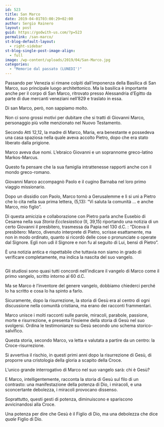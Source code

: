 ```yaml
---
id: 523
title: San Marco
date: 2019-04-01T03:00:29+02:00
author: Sergio Rainero
layout: post
guid: https://godwith-us.com/?p=523
permalink: /san-marco/
st-blog-default-layout:
  - right-sidebar
st-blog-single-post-image-align:
  - full
image: /wp-content/uploads/2019/04/San-Marco.jpg
categories:
  - "Memorie dal passato (LUNEDI')"
---
```

Passando per Venezia si rimane colpiti dall’imponenza della Basilica di San Marco, suo principale luogo architettonico. Ma la basilica è importante anche per il corpo di San Marco, ritrovato presso Alessandria d’Egitto da parte di due mercanti veneziani nell’829 e traslato in essa.

Di san Marco, però, non sappiamo molto. 

Non ci sono grossi motivi per dubitare che si tratti di Giovanni Marco, personaggio più volte menzionato nel Nuovo Testamento.

Secondo Atti 12,12, la madre di Marco, Maria, era benestante e possedeva una casa spaziosa nella quale aveva accolto Pietro, dopo che era stato liberato dalla prigione.

Marco aveva due nomi. L’ebraico Giovanni e un soprannome greco-latino Markos-Marcus. 

Questo fa pensare che la sua famiglia intrattenesse rapporti anche con il mondo greco-romano.

Giovanni Marco accompagnò Paolo e il cugino Barnaba nel loro primo viaggio missionario.

Dopo un dissidio con Paolo, Marco tornò a Gerusalemme e lì si unì a Pietro che lo cita nella sua prima lettera, (5,13): “Vi saluta la comunità … e anche Marco, mio figlio”.

Di questa amicizia e collaborazione con Pietro parla anche Eusebio di Cesarea nella sua _Storia Ecclesiastica_ (II, 39,15) riportando una notizia di un certo Giovanni il presbitero, trasmessa da Papia nel 130 d.C. : “Diceva il presbitero: Marco, divenuto interprete di Pietro, scrisse esattamente, ma non in modo ordinato, quanto si ricordò delle cose o pronunciate o operate dal Signore. Egli non udì il Signore e non fu al seguito di Lui, bensì di Pietro”.

È una notizia antica e rispettabile che tuttavia non siamo in grado di verificare completamente, ma indica la nascita del suo vangelo.<figure class="wp-block-image">

<img src="https://godwith-us.com/wp-content/uploads/2019/04/San-Marco-Santo.jpg" alt="" class="wp-image-524" srcset="https://incercadidio.com/wp-content/uploads/2019/04/San-Marco-Santo.jpg 624w, https://incercadidio.com/wp-content/uploads/2019/04/San-Marco-Santo-300x178.jpg 300w" sizes="(max-width: 624px) 100vw, 624px" /> </figure> 

Gli studiosi sono quasi tutti concordi nell’indicare il vangelo di Marco come il primo vangelo, scritto intorno al 60 d.C.

Ma se Marco è l’inventore del genere vangelo, dobbiamo chiederci perché lo ha scritto e cosa lo ha spinto a farlo.

Sicuramente, dopo la risurrezione, la storia di Gesù era al centro di ogni discussione nella comunità cristiana, ma erano dei racconti frammentari.

Marco unisce i molti racconti sulle parole, miracoli, parabole, passione, morte e risurrezione, e presenta l’insieme della storia di Gesù nel suo svolgersi. Ordina le testimonianze su Gesù secondo uno schema storico-salvifico.

Questa storia, secondo Marco, va letta e valutata a partire da un centro: la Croce-risurrezione.

Si avvertiva il rischio, in questi primi anni dopo la risurrezione di Gesù, di proporre una cristologia della gloria a scapito della Croce.

L’unico grande interrogativo di Marco nel suo vangelo sarà: chi è Gesù?

E Marco, intelligentemente, racconta la storia di Gesù sul filo di un contrasto: una manifestazione della potenza di Dio, i miracoli, e una sconcertante debolezza, i miracoli provocano dissenso. 

Soprattutto, questi gesti di potenza, diminuiscono e spariscono avvicinandosi alla Croce.

Una potenza per dire che Gesù è il Figlio di Dio, ma una debolezza che dice _quale_ Figlio di Dio.